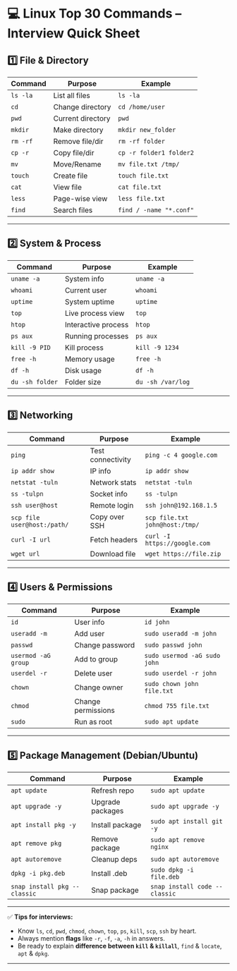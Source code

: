 # **💻 Linux Top 30 Commands – Interview Quick Sheet**

## **1️⃣ File & Directory**

| Command  | Purpose           | Example                 |
| -------- | ----------------- | ----------------------- |
| `ls -la` | List all files    | `ls -la`                |
| `cd`     | Change directory  | `cd /home/user`         |
| `pwd`    | Current directory | `pwd`                   |
| `mkdir`  | Make directory    | `mkdir new_folder`      |
| `rm -rf` | Remove file/dir   | `rm -rf folder`         |
| `cp -r`  | Copy file/dir     | `cp -r folder1 folder2` |
| `mv`     | Move/Rename       | `mv file.txt /tmp/`     |
| `touch`  | Create file       | `touch file.txt`        |
| `cat`    | View file         | `cat file.txt`          |
| `less`   | Page-wise view    | `less file.txt`         |
| `find`   | Search files      | `find / -name "*.conf"` |

---

## **2️⃣ System & Process**

| Command         | Purpose             | Example           |
| --------------- | ------------------- | ----------------- |
| `uname -a`      | System info         | `uname -a`        |
| `whoami`        | Current user        | `whoami`          |
| `uptime`        | System uptime       | `uptime`          |
| `top`           | Live process view   | `top`             |
| `htop`          | Interactive process | `htop`            |
| `ps aux`        | Running processes   | `ps aux`          |
| `kill -9 PID`   | Kill process        | `kill -9 1234`    |
| `free -h`       | Memory usage        | `free -h`         |
| `df -h`         | Disk usage          | `df -h`           |
| `du -sh folder` | Folder size         | `du -sh /var/log` |

---

## **3️⃣ Networking**

| Command                     | Purpose           | Example                        |
| --------------------------- | ----------------- | ------------------------------ |
| `ping`                      | Test connectivity | `ping -c 4 google.com`         |
| `ip addr show`              | IP info           | `ip addr show`                 |
| `netstat -tuln`             | Network stats     | `netstat -tuln`                |
| `ss -tulpn`                 | Socket info       | `ss -tulpn`                    |
| `ssh user@host`             | Remote login      | `ssh john@192.168.1.5`         |
| `scp file user@host:/path/` | Copy over SSH     | `scp file.txt john@host:/tmp/` |
| `curl -I url`               | Fetch headers     | `curl -I https://google.com`   |
| `wget url`                  | Download file     | `wget https://file.zip`        |

---

## **4️⃣ Users & Permissions**

| Command             | Purpose            | Example                      |
| ------------------- | ------------------ | ---------------------------- |
| `id`                | User info          | `id john`                    |
| `useradd -m`        | Add user           | `sudo useradd -m john`       |
| `passwd`            | Change password    | `sudo passwd john`           |
| `usermod -aG group` | Add to group       | `sudo usermod -aG sudo john` |
| `userdel -r`        | Delete user        | `sudo userdel -r john`       |
| `chown`             | Change owner       | `sudo chown john file.txt`   |
| `chmod`             | Change permissions | `chmod 755 file.txt`         |
| `sudo`              | Run as root        | `sudo apt update`            |

---

## **5️⃣ Package Management (Debian/Ubuntu)**

| Command                      | Purpose          | Example                       |
| ---------------------------- | ---------------- | ----------------------------- |
| `apt update`                 | Refresh repo     | `sudo apt update`             |
| `apt upgrade -y`             | Upgrade packages | `sudo apt upgrade -y`         |
| `apt install pkg -y`         | Install package  | `sudo apt install git -y`     |
| `apt remove pkg`             | Remove package   | `sudo apt remove nginx`       |
| `apt autoremove`             | Cleanup deps     | `sudo apt autoremove`         |
| `dpkg -i pkg.deb`            | Install .deb     | `sudo dpkg -i file.deb`       |
| `snap install pkg --classic` | Snap package     | `snap install code --classic` |

---

✅ **Tips for interviews:**

* Know `ls`, `cd`, `pwd`, `chmod`, `chown`, `top`, `ps`, `kill`, `scp`, `ssh` by heart.
* Always mention **flags** like `-r`, `-f`, `-a`, `-h` in answers.
* Be ready to explain **difference between `kill` & `killall`**, `find` & `locate`, `apt` & `dpkg`.

---
